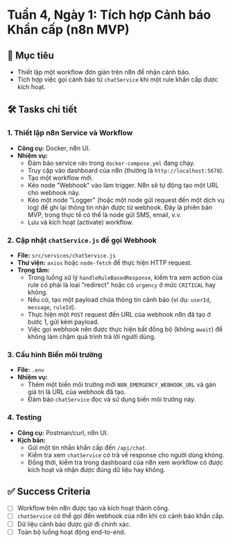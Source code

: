 # Tuần 4, Ngày 1: Tích hợp Cảnh báo Khẩn cấp (n8n MVP)

## 🎯 Mục tiêu

- Thiết lập một workflow đơn giản trên n8n để nhận cảnh báo.
- Tích hợp việc gọi cảnh báo từ `chatService` khi một rule khẩn cấp được kích hoạt.

## 🛠️ Tasks chi tiết

### 1. Thiết lập n8n Service và Workflow
- **Công cụ:** Docker, n8n UI.
- **Nhiệm vụ:**
    - Đảm bảo service `n8n` trong `docker-compose.yml` đang chạy.
    - Truy cập vào dashboard của n8n (thường là `http://localhost:5678`).
    - Tạo một workflow mới.
    - Kéo node "Webhook" vào làm trigger. N8n sẽ tự động tạo một URL cho webhook này.
    - Kéo một node "Logger" (hoặc một node gửi request đến một dịch vụ log) để ghi lại thông tin nhận được từ webhook. Đây là phiên bản MVP, trong thực tế có thể là node gửi SMS, email, v.v.
    - Lưu và kích hoạt (activate) workflow.

### 2. Cập nhật `chatService.js` để gọi Webhook
- **File:** `src/services/chatService.js`
- **Thư viện:** `axios` hoặc `node-fetch` để thực hiện HTTP request.
- **Trọng tâm:**
    - Trong luồng xử lý `handleRuleBasedResponse`, kiểm tra xem action của rule có phải là loại "redirect" hoặc có `urgency` ở mức `CRITICAL` hay không.
    - Nếu có, tạo một payload chứa thông tin cảnh báo (ví dụ: `userId`, `message`, `ruleId`).
    - Thực hiện một `POST` request đến URL của webhook n8n đã tạo ở bước 1, gửi kèm payload.
    - Việc gọi webhook nên được thực hiện bất đồng bộ (không `await`) để không làm chậm quá trình trả lời người dùng.

### 3. Cấu hình Biến môi trường
- **File:** `.env`
- **Nhiệm vụ:**
    - Thêm một biến môi trường mới `N8N_EMERGENCY_WEBHOOK_URL` và gán giá trị là URL của webhook đã tạo.
    - Đảm bảo `chatService` đọc và sử dụng biến môi trường này.

### 4. Testing
- **Công cụ:** Postman/curl, n8n UI.
- **Kịch bản:**
    - Gửi một tin nhắn khẩn cấp đến `/api/chat`.
    - Kiểm tra xem `chatService` có trả về response cho người dùng không.
    - Đồng thời, kiểm tra trong dashboard của n8n xem workflow có được kích hoạt và nhận được đúng dữ liệu hay không.

## ✅ Success Criteria
- [ ] Workflow trên n8n được tạo và kích hoạt thành công.
- [ ] `chatService` có thể gọi đến webhook của n8n khi có cảnh báo khẩn cấp.
- [ ] Dữ liệu cảnh báo được gửi đi chính xác.
- [ ] Toàn bộ luồng hoạt động end-to-end.